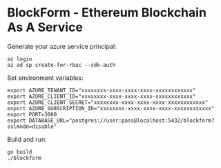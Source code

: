 # BlockForm - Ethereum Blockchain As A Service

Generate your azure service principal:

    az login
    az ad sp create-for-rbac --sdk-auth

Set environment variables:

    export AZURE_TENANT_ID="xxxxxxxx-xxxx-xxxx-xxxx-xxxxxxxxxxxx"
    export AZURE_CLIENT_ID="xxxxxxxx-xxxx-xxxx-xxxx-xxxxxxxxxxxx"
    export AZURE_CLIENT_SECRET="xxxxxxxx-xxxx-xxxx-xxxx-xxxxxxxxxxxx"
    export AZURE_SUBSCRIPTION_ID="xxxxxxxx-xxxx-xxxx-xxxx-xxxxxxxxxxxx"
    export PORT=3000
    export DATABASE_URL="postgres://user:pass@localhost:5432/blockform?sslmode=disable"

Build and run:

    go build
    ./blockform
